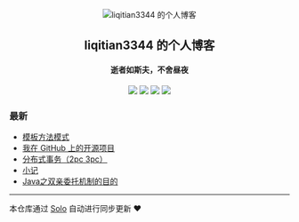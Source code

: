 <p align="center"><img alt="liqitian3344 的个人博客" src="https://static.b3log.org/images/brand/solo-32.png"></p><h2 align="center">
liqitian3344 的个人博客
</h2>

<h4 align="center">逝者如斯夫，不舍昼夜</h4>
<p align="center"><a title="liqitian3344 的个人博客" target="_blank" href="https://github.com/liqitian3344/solo-blog"><img src="https://img.shields.io/github/last-commit/liqitian3344/solo-blog.svg?style=flat-square&color=FF9900"></a>
<a title="GitHub repo size in bytes" target="_blank" href="https://github.com/liqitian3344/solo-blog"><img src="https://img.shields.io/github/repo-size/liqitian3344/solo-blog.svg?style=flat-square"></a>
<a title="Solo Version" target="_blank" href="https://github.com/b3log/solo/releases"><img src="https://img.shields.io/badge/solo-3.6.5-f1e05a.svg?style=flat-square&color=blueviolet"></a>
<a title="Hits" target="_blank" href="https://github.com/b3log/hits"><img src="https://hits.b3log.org/liqitian3344/solo-blog.svg"></a></p>

### 最新

* [模板方法模式](http://liqitian.com/articles/2019/09/26/1569480595931.html)
* [我在 GitHub 上的开源项目](http://liqitian.com/my-github-repos)
* [分布式事务（2pc 3pc）](http://liqitian.com/articles/2019/09/03/1567490943919.html)
* [小记](http://liqitian.com/articles/2019/09/03/1567481755050.html)
* [Java之双亲委托机制的目的](http://liqitian.com/articles/2019/09/02/1567410134330.html)



---

本仓库通过 [Solo](https://github.com/b3log/solo) 自动进行同步更新 ❤️ 